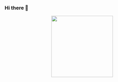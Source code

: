 ### Hi there 👋
<p align="center">
  <img src="https://github.com/thompsonemerson/thompsonemerson/raw/master/cover-thompson.png" height="200"/>
</p>

<!--
**DavidZenkay11/DavidZenkay11** is a ✨ _special_ ✨ repository because its `README.md` (this file) appears on your GitHub profile.

Here are some ideas to get you started:

- 🔭 I’m currently working on ...
- 🌱 I’m currently learning ...
- 👯 I’m looking to collaborate on ...
- 🤔 I’m looking for help with ...
- 💬 Ask me about ...
- 📫 How to reach me: ...
- 😄 Pronouns: ...
- ⚡ Fun fact: ...
-->
